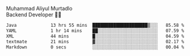 Muhammad Aliyul Murtadlo
<br>
Backend Developer 👨‍💻
<br>
<!--START_SECTION:waka-->

```txt
Java             13 hrs 55 mins  █████████████████████▒░░░   85.58 %
YAML             1 hr 14 mins    ██░░░░░░░░░░░░░░░░░░░░░░░   07.59 %
XML              44 mins         █░░░░░░░░░░░░░░░░░░░░░░░░   04.59 %
textmate         21 mins         ▓░░░░░░░░░░░░░░░░░░░░░░░░   02.17 %
Markdown         0 secs          ░░░░░░░░░░░░░░░░░░░░░░░░░   00.04 %
```

<!--END_SECTION:waka-->
